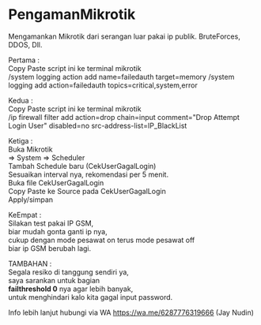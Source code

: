 # PengamanMikrotik

Mengamankan Mikrotik dari serangan luar pakai ip publik.
BruteForces, DDOS, Dll.

Pertama : <br>
Copy Paste script ini ke terminal mikrotik <br>
/system logging action add name=failedauth target=memory
/system logging add action=failedauth topics=critical,system,error

Kedua : <br>
Copy Paste script ini ke terminal mikrotik <br>
/ip firewall filter add action=drop chain=input comment="Drop Attempt Login User" disabled=no src-address-list=IP_BlackList

Ketiga : <br>
Buka Mikrotik <br>
=> System => Scheduler  <br>
Tambah Schedule baru (CekUserGagalLogin) <br>
Sesuaikan interval nya, rekomendasi per 5 menit. <br>
Buka file CekUserGagalLogin <br>
Copy Paste ke Source pada CekUserGagalLogin <br>
Apply/simpan

KeEmpat : <br>
Silakan test pakai IP GSM, <br>
biar mudah gonta ganti ip nya, <br>
cukup dengan mode pesawat on terus mode pesawat off <br>
biar ip GSM berubah lagi. <br>

TAMBAHAN :  <br>
Segala resiko di tanggung sendiri ya, <br>
saya sarankan untuk bagian  <br>
<b>failthreshold 0</b> nya agar lebih banyak,  <br>
untuk menghindari kalo kita gagal input password.

Info lebih lanjut hubungi via WA https://wa.me/6287776319666 (Jay Nudin)
